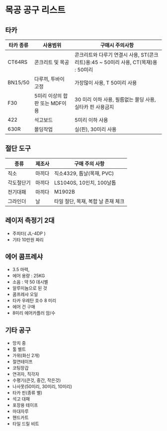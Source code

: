 # 목공 공구 리스트

## 타카
|타카 종류| 사용범위| 구매시 주의사항|
|----|-----|-----|
|CT64RS | 콘크리트 및 목공 | 콘크리트와 다루기 연결시 사용, ST(콘크리트)용:45 ~ 50미리 사용, CT(목재)용 : 50미리
|BN15/50 | 다루끼, 투바이 고정 | 가장많이 사용, T 50미리 사용
|F30 | 5미리 이상의 합판 또는 MDF이용 | 30 미리 이하 사용, 필름없는 몰딩 사용, 실타카 핀 사용금지
|422 | 석고보드 | 5미리 이하 사용
|630R | 몰딩작업 | 실(핀),  30미리 사용

## 절단 도구
|종류 | 제조사 | 구매 주의 사항 |
|----|-----|-----|
|직소 | 마끼다 | 직소4329, 톱날(목재, PVC)
|각도절단기 | 마끼다 | LS1040S, 10인치, 100날톱 
|전기대패 | 마끼다 | M1902B |
|그라인더 | 날 | 타일 절단, 목재, 복합 날 존재 체크|

## 레이저 측정기 2대
* 주피터( JL-4DP )
* 기타 10만원 짜리 

## 에어 콤프레샤
* 3.5 마력, 
* 에어 용량 : 25KG
* 소음 : 약 50 데시벨
* 알루미늄으로 된 것
* 콤프레샤 오일
* 타카 우레탄 호수 8 미리
* 에어 건 구매
* 8미리 에어카플러 암/수 

## 기타 공구
* 망치 중
* 툴 벨트
* 가위(화신 2개)
* 절연테이프
* 코팅장갑
* 연귀자, 직각자
* 수평기(큰것, 중간, 작은것)
* 나사못(50미리, 30미리, 10미리)
* 타카 핀(종류 별)
* 석고 대패
* 포장용 테이프
* 마대자루
* 핸드카트
* 타일 드릴 비트
